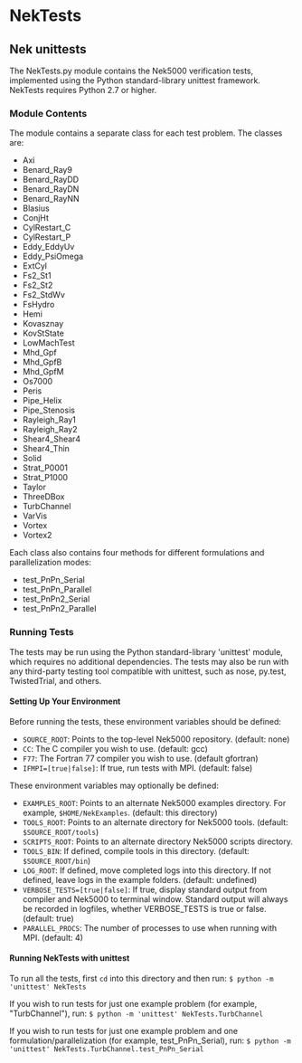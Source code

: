 NekTests
========
Nek unittests
-------------

The NekTests.py module contains the Nek5000 verification tests, implemented 
using the Python standard-library unittest framework.  NekTests requires
Python 2.7 or higher.  

### Module Contents

The module contains a separate class for each test problem.  The classes are:
* Axi
* Benard_Ray9
* Benard_RayDD
* Benard_RayDN
* Benard_RayNN
* Blasius
* ConjHt
* CylRestart_C
* CylRestart_P
* Eddy_EddyUv
* Eddy_PsiOmega
* ExtCyl
* Fs2_St1
* Fs2_St2
* Fs2_StdWv
* FsHydro
* Hemi
* Kovasznay
* KovStState
* LowMachTest
* Mhd_Gpf
* Mhd_GpfB
* Mhd_GpfM
* Os7000
* Peris
* Pipe_Helix
* Pipe_Stenosis
* Rayleigh_Ray1
* Rayleigh_Ray2
* Shear4_Shear4
* Shear4_Thin
* Solid
* Strat_P0001
* Strat_P1000
* Taylor
* ThreeDBox
* TurbChannel
* VarVis
* Vortex
* Vortex2

Each class also contains four methods for different formulations and
parallelization modes:
* test_PnPn_Serial
* test_PnPn_Parallel
* test_PnPn2_Serial
* test_PnPn2_Parallel

### Running Tests

The tests may be run using the Python standard-library 'unittest' module, which
requires no additional dependencies.  The tests may also be run with any
third-party testing tool compatible with unittest, such as nose, py.test,
TwistedTrial, and others.  

#### Setting Up Your Environment

Before running the tests, these environment variables should be defined:

* `SOURCE_ROOT`: Points to the top-level Nek5000 repository. (default: none)
* `CC`: The C compiler you wish to use. (default: gcc)
* `F77`: The Fortran 77 compiler you wish to use. (default gfortran)
* `IFMPI=[true|false]`: If true, run tests with MPI. (default: false)

These environment variables may optionally be defined:
* `EXAMPLES_ROOT`: Points to an alternate Nek5000 examples directory.  For
   example, `$HOME/NekExamples`. (default: this directory)
* `TOOLS_ROOT`: Points to an alternate directory for Nek5000 tools. (default:
   `$SOURCE_ROOT/tools`)
* `SCRIPTS_ROOT`: Points to an alternate directory Nek5000 scripts directory. 
* `TOOLS_BIN`: If defined, compile tools in this directory. (default: `$SOURCE_ROOT/bin`)
* `LOG_ROOT`: If defined, move completed logs into this directory.  If not defined,
  leave logs in the example folders.  (default: undefined)
* `VERBOSE_TESTS=[true|false]`: If true, display standard output from compiler and
   Nek5000 to terminal window.  Standard output will always be recorded in
   logfiles, whether VERBOSE_TESTS is true or false.  (default: true)
* `PARALLEL_PROCS`: The number of processes to use when running with MPI.
  (default: 4)

#### Running NekTests with unittest

To run all the tests, first `cd` into this directory and then run:
`$ python -m 'unittest' NekTests`

If you wish to run tests for just one example problem (for example, "TurbChannel"), run:
`$ python -m 'unittest' NekTests.TurbChannel`

If you wish to run tests for just one example problem and one
formulation/parallelization (for example, test_PnPn_Serial), run:
`$ python -m 'unittest' NekTests.TurbChannel.test_PnPn_Serial`

